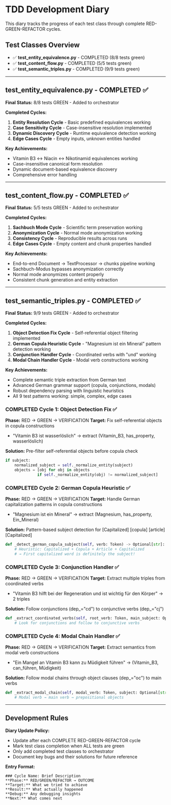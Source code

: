 # TDD Development Diary

This diary tracks the progress of each test class through complete RED-GREEN-REFACTOR cycles.

## Test Classes Overview

- ✅ **test_entity_equivalence.py** - COMPLETED (8/8 tests green)
- ✅ **test_content_flow.py** - COMPLETED (5/5 tests green)
- ✅ **test_semantic_triples.py** - COMPLETED (9/9 tests green)

---

## test_entity_equivalence.py - COMPLETED ✅

**Final Status:** 8/8 tests GREEN - Added to orchestrator

**Completed Cycles:**
1. **Entity Resolution Cycle** - Basic predefined equivalences working
2. **Case Sensitivity Cycle** - Case-insensitive resolution implemented
3. **Dynamic Discovery Cycle** - Runtime equivalence detection working
4. **Edge Cases Cycle** - Empty inputs, unknown entities handled

**Key Achievements:**
- Vitamin B3 ↔ Niacin ↔ Nikotinamid equivalences working
- Case-insensitive canonical form resolution
- Dynamic document-based equivalence discovery
- Comprehensive error handling

---

## test_content_flow.py - COMPLETED ✅

**Final Status:** 5/5 tests GREEN - Added to orchestrator

**Completed Cycles:**
1. **Sachbuch Mode Cycle** - Scientific term preservation working
2. **Anonymization Cycle** - Normal mode anonymization working
3. **Consistency Cycle** - Reproducible results across runs
4. **Edge Cases Cycle** - Empty content and chunk properties handled

**Key Achievements:**
- End-to-end Document → TextProcessor → chunks pipeline working
- Sachbuch-Modus bypasses anonymization correctly
- Normal mode anonymizes content properly
- Consistent chunk generation and entity extraction

---

## test_semantic_triples.py - COMPLETED ✅

**Final Status:** 9/9 tests GREEN - Added to orchestrator

**Completed Cycles:**
1. **Object Detection Fix Cycle** - Self-referential object filtering implemented
2. **German Copula Heuristic Cycle** - "Magnesium ist ein Mineral" pattern detection working
3. **Conjunction Handler Cycle** - Coordinated verbs with "und" working
4. **Modal Chain Handler Cycle** - Modal verb constructions working

**Key Achievements:**
- Complete semantic triple extraction from German text
- Advanced German grammar support (copula, conjunctions, modals)
- Robust dependency parsing with linguistic heuristics
- All 9 test patterns working: simple, complex, edge cases

### COMPLETED Cycle 1: Object Detection Fix ✅

**Phase:** RED → GREEN → VERIFICATION
**Target:** Fix self-referential objects in copula constructions
- "Vitamin B3 ist wasserlöslich" → extract (Vitamin_B3, has_property, wasserlöslich)

**Solution:** Pre-filter self-referential objects before copula check
```python
if subject:
    normalized_subject = self._normalize_entity(subject)
    objects = [obj for obj in objects
              if self._normalize_entity(obj) != normalized_subject]
```

### COMPLETED Cycle 2: German Copula Heuristic ✅

**Phase:** RED → GREEN → VERIFICATION
**Target:** Handle German capitalization patterns in copula constructions
- "Magnesium ist ein Mineral" → extract (Magnesium, has_property, Ein_Mineral)

**Solution:** Pattern-based subject detection for [Capitalized] [copula] [article] [Capitalized]
```python
def _detect_german_copula_subject(self, verb: Token) -> Optional[str]:
    # Heuristic: Capitalized + Copula + Article + Capitalized
    # → First capitalized word is definitely the subject!
```

### COMPLETED Cycle 3: Conjunction Handler ✅

**Phase:** RED → GREEN → VERIFICATION
**Target:** Extract multiple triples from coordinated verbs
- "Vitamin B3 hilft bei der Regeneration und ist wichtig für den Körper" → 2 triples

**Solution:** Follow conjunctions (dep_="cd") to conjunctive verbs (dep_="cj")
```python
def _extract_coordinated_verbs(self, root_verb: Token, main_subject: Optional[str], sentence_text: str):
    # Look for conjunctions and follow to conjunctive verbs
```

### COMPLETED Cycle 4: Modal Chain Handler ✅

**Phase:** RED → GREEN → VERIFICATION
**Target:** Extract semantics from modal verb constructions
- "Ein Mangel an Vitamin B3 kann zu Müdigkeit führen" → (Vitamin_B3, can_führen, Müdigkeit)

**Solution:** Follow modal chains through object clauses (dep_="oc") to main verbs
```python
def _extract_modal_chain(self, modal_verb: Token, subject: Optional[str], sentence_text: str):
    # Modal verb → main verb → prepositional objects
```

---

## Development Rules

**Diary Update Policy:**
- Update after each COMPLETE RED-GREEN-REFACTOR cycle
- Mark test class completion when ALL tests are green
- Only add completed test classes to orchestrator
- Document key bugs and their solutions for future reference

**Entry Format:**
```
### Cycle Name: Brief Description
**Phase:** RED/GREEN/REFACTOR → OUTCOME
**Target:** What we tried to achieve
**Result:** What actually happened
**Debug:** Any debugging insights
**Next:** What comes next
```